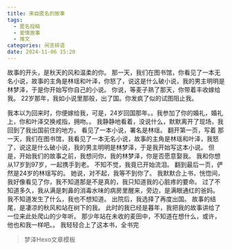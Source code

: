 ```yaml
---
title: 来自匿名的故事
tags:
  - 匿名投稿
  - 爱情故事
  - 推文
categories: 闲言碎语
date: 2024-11-06 15:20
---
```


故事的开头，是秋天的风和温柔的你。
那一天，我们在图书馆，你看见了一本无名小说，故事的主角是林瑶和叶泽，你怒了，说这是什么破小说，我的男主明明是林梦泽，于是你开始写你自己的小说。
你说，等麦子熟了那天，你带着丰收嫁给我。
22岁那年，我如小说里那般，出了国。你发疯了似的试图阻止我。

<!-- more -->

我本以为回来时，你便嫁给我，可是，24岁回国那年。。我参加了你的婚礼，婚礼上，你和叶泽交换戒指，拥吻。。
我静静地看着，没说什么，默默离开了现场，我回到了我出国前住的地方。
看见了一本小说，署名是林瑶。
翻开第一页，写着
那一天，我们在图书馆，我看见了一本无名小说，故事的主角是林瑶和叶泽，我怒了，说这是什么破小说，我的男主明明是林梦泽，于是我开始写这本小说。
但是，开始我们的故事之前，我想问你，我的林梦泽，你是否愿意娶我。
我和你想从17岁到97岁，一起携手到老。
不知不觉，我竟已开始流泪。
翻到最后一页，俨然是24岁的林瑶写的。
她说，对不起，我等不到你了。
我默默合上书，恍惚间，我好像看见了你，我不知道那是不是真的，我只知道我的心脏疼的要命。
过了不知道多久，我从满是刺鼻的消毒水味的病房里醒来，旁边，是满眼通红的爸妈。
我不知道发生了什么，我也不想知道。
出院后，我选择了再度出国。
故事的结尾，是凄凉的秋风和站在树下的我。
此时的我已经是暮年，我把我的故事讲给了一位来此处爬山的少年听。
那少年站在未收的麦田中，不知道在想什么，或许，他也和我一样吧。。
我轻轻合上了这本书，全书完

> 梦泽Hexo文章模板